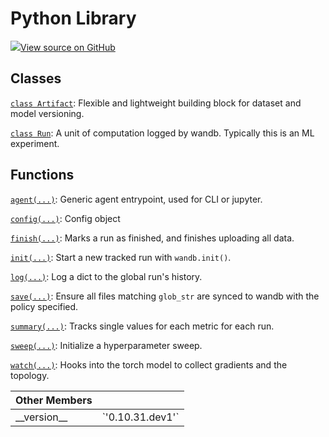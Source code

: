 # Python Library

[![](https://www.tensorflow.org/images/GitHub-Mark-32px.png)View source on GitHub](https://www.github.com/wandb/client/tree/v0.10.31.dev1/wandb/__init__.py)

## Classes

[`class Artifact`](artifact.md): Flexible and lightweight building block for dataset and model versioning.

[`class Run`](run.md): A unit of computation logged by wandb. Typically this is an ML experiment.

## Functions

[`agent(...)`](agent.md): Generic agent entrypoint, used for CLI or jupyter.

[`config(...)`](config.md): Config object

[`finish(...)`](finish.md): Marks a run as finished, and finishes uploading all data.

[`init(...)`](init.md): Start a new tracked run with `wandb.init()`.

[`log(...)`](log.md): Log a dict to the global run's history.

[`save(...)`](save.md): Ensure all files matching `glob_str` are synced to wandb with the policy specified.

[`summary(...)`](summary.md): Tracks single values for each metric for each run.

[`sweep(...)`](sweep.md): Initialize a hyperparameter sweep.

[`watch(...)`](watch.md): Hooks into the torch model to collect gradients and the topology.

| Other Members |  |
| :--- | :--- |
|  \_\_version\_\_ |  \`'0.10.31.dev1'\` |

